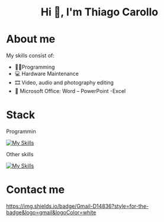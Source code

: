 <div align="center">
<h1 align="center">Hi 👋, I'm Thiago Carollo</h1>
</div>

# About me
  My skills consist of:
  - 👨‍💻Programming
  - 💻 Hardware Maintenance
  - 🎞 Video, audio and photography editing
  - 📄 Microsoft Office: Word – PowerPoint -Excel

# Stack
  Programmin
  
  [![My Skills](https://skillicons.dev/icons?i=html,css,js,python,cpp,bootstrap,mysql)](https://skillicons.dev)
  
  Other skills
  
  [![My Skills](https://skillicons.dev/icons?i=autocad,au,ps,pr)](https://skillicons)

# Contact me
  https://img.shields.io/badge/Gmail-D14836?style=for-the-badge&logo=gmail&logoColor=white
